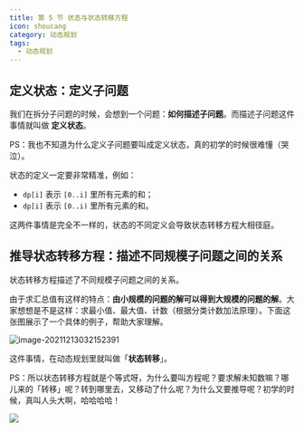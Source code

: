 ```yaml
---
title: 第 5 节 状态与状态转移方程
icon: shoucang
category: 动态规划
tags:
  - 动态规划
---
```


## 定义状态：定义子问题

我们在拆分子问题的时候，会想到一个问题：**如何描述子问题**。而描述子问题这件事情就叫做 **定义状态**。

PS：我也不知道为什么定义子问题要叫成定义状态，真的初学的时候很难懂（哭泣）。

状态的定义一定要非常精准，例如：

- `dp[i]` 表示 `[0..i]` 里所有元素的和；
- `dp[i]` 表示 `[0..i)` 里所有元素的和。

这两件事情是完全不一样的，状态的不同定义会导致状态转移方程大相径庭。

## 推导状态转移方程：描述不同规模子问题之间的关系

状态转移方程描述了不同规模子问题之间的关系。

由于求汇总值有这样的特点：**由小规模的问题的解可以得到大规模的问题的解**。大家想想是不是这样：求最小值、最大值、计数（根据分类计数加法原理）。下面这张图展示了一个具体的例子，帮助大家理解。

![image-20211213032152391](https://tva1.sinaimg.cn/large/008i3skNgy1gxbnm4r61vj31hc0u077v.jpg)

这件事情，在动态规划里就叫做「**状态转移**」。

PS：所以状态转移方程就是个等式呀，为什么要叫方程呢？要求解未知数嘛？哪儿来的「转移」呢？转到哪里去，又移动了什么呢？为什么又要推导呢？初学的时候，真叫人头大啊，哈哈哈哈！

![](https://tva1.sinaimg.cn/large/008i3skNgy1gxbld07fe6g306o06owoc.gif)

